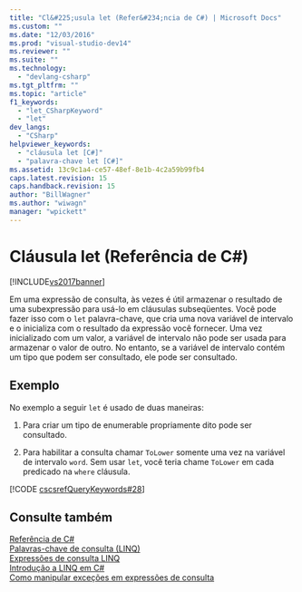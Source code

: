 ```yaml
---
title: "Cl&#225;usula let (Refer&#234;ncia de C#) | Microsoft Docs"
ms.custom: ""
ms.date: "12/03/2016"
ms.prod: "visual-studio-dev14"
ms.reviewer: ""
ms.suite: ""
ms.technology: 
  - "devlang-csharp"
ms.tgt_pltfrm: ""
ms.topic: "article"
f1_keywords: 
  - "let_CSharpKeyword"
  - "let"
dev_langs: 
  - "CSharp"
helpviewer_keywords: 
  - "cláusula let [C#]"
  - "palavra-chave let [C#]"
ms.assetid: 13c9c1a4-ce57-48ef-8e1b-4c2a59b99fb4
caps.latest.revision: 15
caps.handback.revision: 15
author: "BillWagner"
ms.author: "wiwagn"
manager: "wpickett"
---
```

# Cl&#225;usula let (Refer&#234;ncia de C#)
[!INCLUDE[vs2017banner](../../../csharp/includes/vs2017banner.md)]

Em uma expressão de consulta, às vezes é útil armazenar o resultado de uma subexpressão para usá\-lo em cláusulas subseqüentes.  Você pode fazer isso com o `let` palavra\-chave, que cria uma nova variável de intervalo e o inicializa com o resultado da expressão você fornecer.  Uma vez inicializado com um valor, a variável de intervalo não pode ser usada para armazenar o valor de outro.  No entanto, se a variável de intervalo contém um tipo que podem ser consultado, ele pode ser consultado.  
  
## Exemplo  
 No exemplo a seguir `let` é usado de duas maneiras:  
  
1.  Para criar um tipo de enumerable propriamente dito pode ser consultado.  
  
2.  Para habilitar a consulta chamar `ToLower` somente uma vez na variável de intervalo `word`.  Sem usar `let`, você teria chame `ToLower` em cada predicado na `where` cláusula.  
  
 [!CODE [cscsrefQueryKeywords#28](../CodeSnippet/VS_Snippets_VBCSharp/CsCsrefQueryKeywords#28)]  
  
## Consulte também  
 [Referência de C\#](../../../csharp/language-reference/index.md)   
 [Palavras\-chave de consulta \(LINQ\)](../../../csharp/language-reference/keywords/query-keywords.md)   
 [Expressões de consulta LINQ](../../../csharp/programming-guide/linq-query-expressions/index.md)   
 [Introdução a LINQ em C\#](../../../csharp/programming-guide/concepts/linq/getting-started-with-linq.md)   
 [Como manipular exceções em expressões de consulta](../Topic/How%20to:%20Handle%20Exceptions%20in%20Query%20Expressions%20\(C%23%20Programming%20Guide\).md)